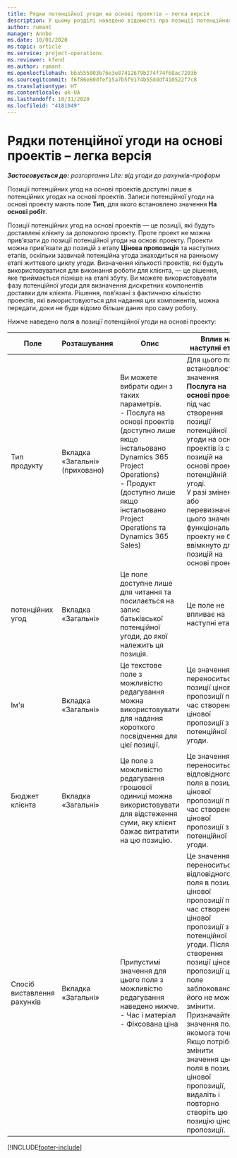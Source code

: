 ```yaml
---
title: Рядки потенційної угоди на основі проектів – легка версія
description: У цьому розділі наведено відомості про позиції потенційних угод на основі проектів. (підвищений рівень)
author: rumant
manager: Annbe
ms.date: 10/01/2020
ms.topic: article
ms.service: project-operations
ms.reviewer: kfend
ms.author: rumant
ms.openlocfilehash: bba555003b76e3e87412679b274f74f68ac7203b
ms.sourcegitcommit: f6f86e80dfef15a7b5f9174b55dddf410522f7c8
ms.translationtype: HT
ms.contentlocale: uk-UA
ms.lasthandoff: 10/31/2020
ms.locfileid: "4181049"
---
```

# <a name="project-based-opportunity-lines---lite"></a>Рядки потенційної угоди на основі проектів – легка версія

_**Застосовується до:** розгортання Lite: від угоди до рахунків-проформ_

Позиції потенційних угод на основі проектів доступні лише в потенційних угодах на основі проектів. Записи потенційної угоди на основі проекту мають поле **Тип**, для якого встановлено значення **На основі робіт**.

Позиції потенційних угод на основі проектів — це позиції, які будуть доставлені клієнту за допомогою проекту. Проте проект не можна прив’язати до позиції потенційної угоди на основі проекту. Проекти можна прив’язати до позицій з етапу **Цінова пропозиція** та наступних етапів, оскільки зазвичай потенційна угода знаходиться на ранньому етапі життєвого циклу угоди. Визначення кількості проектів, які будуть використовуватися для виконання роботи для клієнта, — це рішення, яке приймається пізніше на етапі збуту. Ви можете використовувати фазу потенційної угоди для визначення дискретних компонентів доставки для клієнта. Рішення, пов’язані з фактичною кількістю проектів, які використовуються для надання цих компонентів, можна передати, доки не буде відомо більше даних про саму роботу.

Нижче наведено поля в позиції потенційної угоди на основі проекту:

| **Поле** | **Розташування** | **Опис** | **Вплив на наступні етапи** |
| --- | --- | --- | --- |
| Тип продукту | Вкладка «Загальні» (приховано) | Ви можете вибрати один з таких параметрів.</br>- Послуга на основі проектів (доступно лише якщо інстальовано Dynamics 365 Project Operations)</br>- Продукт (доступно лише якщо інстальовано Project Operations та Dynamics 365 Sales) | Для цього поля встановлюється значення **Послуга на основі проектів** під час створення позиції потенційної угоди на основі проектів із сітки позицій на основі проектів у потенційній угоді. <br> У разі змінення або перевизначення цього значення функціональність проекту не буде ввімкнуто для позицій на основі проекту. |
| потенційних угод | Вкладка «Загальні» | Це поле доступне лише для читання та посилається на запис батьківської потенційної угоди, до якої належить ця позиція. | Це поле не впливає на наступні етапи. |
| Ім'я | Вкладка «Загальні» | Це текстове поле з можливістю редагування можна використовувати для надання короткого посвідчення для цієї позиції. | Це значення переноситься до позиції цінової пропозиції під час створення цінової пропозиції з цієї потенційної угоди. |
| Бюджет клієнта | Вкладка «Загальні» | Це поле з можливістю редагування грошової одиниці можна використовувати для відстеження суми, яку клієнт бажає витратити на цю позицію. | Це значення переноситься до відповідного поля в позиції цінової пропозиції під час створення цінової пропозиції з цієї потенційної угоди. |
| Спосіб виставлення рахунків | Вкладка «Загальні» | Припустимі значення для цього поля з можливістю редагування наведено нижче.</br>- Час і матеріал</br>- Фіксована ціна | Це значення переноситься до відповідного поля в позиції цінової пропозиції під час створення цінової пропозиції з цієї потенційної угоди. Після створення позиції цінової пропозиції це поле заблоковано та його не можна змінити. Призначайте це значення поля якомога точніше. Якщо потрібно змінити значення цього поля в позиції цінової пропозиції, видаліть і повторно створіть цю позицію цінової пропозиції. |


[!INCLUDE[footer-include](../../includes/footer-banner.md)]